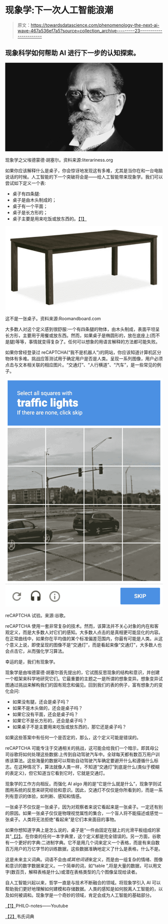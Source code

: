 # 现象学:下一次人工智能浪潮

> 原文：<https://towardsdatascience.com/phenomenology-the-next-ai-wave-467a536ef7a5?source=collection_archive---------23----------------------->

## 现象科学如何帮助 AI 进行下一步的认知探索。

![](img/3c86a9d68a0bd8d4f167c7791a9fe7da.png)

现象学之父埃德蒙德·胡塞尔。资料来源:literariness.org

如果你应该解释什么是桌子，你会惊讶地发现这有多难，尤其是当你在和一台电脑说话的时候。人工智能的下一个突破将会是——给人工智能带来现象学。我们可以尝试如下定义一个表:

*   桌子有四条腿:
*   桌子是由木头制成的；
*   桌子有一个平面；
*   桌子是长方形的；
*   桌子主要是用来吃饭或放东西的。[【1】](#_ftn1)

![](img/fb51d770eb6aa9becbe77e7878561bca.png)

这不是一张桌子。资料来源:Roomandboard.com

大多数人对这个定义感到很舒服:一个有四条腿的物体，由木头制成，表面平坦呈长方形，主要用于用餐或放东西。然而，如果桌子是椭圆形的，放在底座上(而不是腿)等等，事情就变得复杂了。任何可以想象的用语言解释的方法都可能失败。

如果你曾经登录过 reCAPTCHA(“我不是机器人”)的网站，你应该知道计算机区分物体有多难。挑战应答测试用于确定用户是否是人类。呈现一系列图像，用户必须点击与文本相关联的相应图片。“交通灯”、“人行横道”、“汽车”，是一些常见的例子。

![](img/795b2b76d3356ef21766ff6a3f1e9e45.png)

reCAPTCHA 试验。来源:谷歌。

reCAPTCHA 使用一套非常复杂的技术。然而，该算法并不关心对象的内在和客观定义，而是大多数人对它们的感知。大多数人点击的是真相更可能显化的内容。在正常曲线中，如果你在平均值的某个标准偏差范围内，你最有可能是人类。从这个意义上说，即使呈现的图像不是“交通灯”，而是看起来像“交通灯”，大多数人也会点击它，从而强化学习算法。

幸运的是，我们有现象学。

现象学是由埃德蒙德·胡塞尔首先提出的，它试图反思现象的结构和意识，并创建一个框架来科学地研究它们。它最重要的主题之一是所谓的想象变异。想象变异试图通过挑战来解构我们的固有观念和偏见。回到我们的表的例子，富有想象力的变化会问:

*   如果没有腿，还会是桌子吗？
*   如果不是木头做的，还会是桌子吗？
*   如果它没有平面，还会是桌子吗？
*   如果它不是长方形的，还会是桌子吗？
*   如果桌子不是主要用来吃饭或放东西的，那它还是桌子吗？

如果这些答案中有任何一个是否定的，那么，这个定义可能是错误的。

reCAPTCHA 可能专注于交通相关的挑战，这可能会给我们一个暗示，即其母公司谷歌将如何处理这些数据:上传到自动驾驶汽车中。全球每天都有数百万用户训练该算法。这些海量的数据可以帮助自动驾驶汽车确定要避开什么和遵循什么标志。在这种情况下，算法就像人类一样，不知道“交通灯”到底是什么(类似于模糊的表定义)，但它知道当它看到它时，它就是交通灯。

现象学的工作方向相反。而强化 AI algo 用的是“它是什么就是什么”，现象学则试图用系统的反思来研究经验和意识。因此，交通灯不仅仅是你所看到的，而是一系列有意识的体验，如判断、感知和情感。

一张桌子不仅仅是一张桌子，因为对观察者来说它看起来是一张桌子。一定还有别的原因。如果一张桌子仅仅是物理视觉属性的集合，一个盲人将不能描述或感觉一张桌子。人类将无法拒绝“看起来”是它们本来面目的事物。

如果你想知道字典上是怎么说的，桌子是“一件由固定在腿上的光滑平板组成的家具”[【2】](#_ftn2)。在你查的任何一本字典里，这个定义都是完全错误的。另一方面，谷歌有一个更好的字典:二进制字典。它不是用几个词来定义一个表格，而是有来自数百万用户的万亿字节的训练数据，这些数据准确地定义了什么是表格，什么不是。

这是未来主义词典。词语不会由*或其他词语*来定义，而是由一组复杂的情绪、图像和意识的数字数据来定义。一个简单的词，如“table ”,将是大量的数据，可以用文字(数百页，解释表格是什么)或潜在表格类型的几个图像呈现给读者。

自人工智能兴起以来，哲学一直是与技术不断融合的领域。将现象学引入 AI 可以帮助我们更好地理解如何建模和存储数据。人类的感知是如何脱离人工智能的，以及如何被调和。现象学是一个奇妙的领域，肯定会成为人工智能的基础部分。

[【1】](#_ftnref1)PHILO-notes——Youtube

[【2】](#_ftnref2)韦氏词典